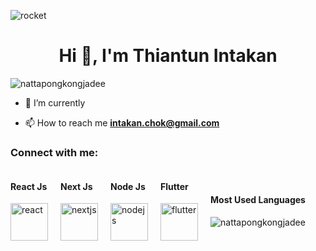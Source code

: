 ![rocket](https://user-images.githubusercontent.com/105087810/195887346-a3406c72-ddce-4af1-9ae5-b4680c403e12.gif)


<h1 align="center">Hi 👋, I'm Thiantun Intakan</h1>
<p align="left"> <img src="https://komarev.com/ghpvc/?username=nattapongkongjadee&label=Profile%20views&color=0e75b6&style=flat" alt="nattapongkongjadee" /> </p>

- 🌱 I’m currently 

- 📫 How to reach me **intakan.chok@gmail.com**

<h3 align="left">Connect with me:</h3>
<p align="left">
</p>


<div style="display: flex; align-items: center;">
  <div style="margin-right: 20px;">
    <h4>React Js</h4>
    <img src="https://img.icons8.com/ultraviolet/40/react--v1.png" width="60" height="60" alt="react" />
  </div>

  <div style="margin-right: 20px;">
    <h4>Next Js</h4>
  <img src="https://upload.wikimedia.org/wikipedia/commons/8/8e/Nextjs-logo.svg" width="60" height="60" alt="nextjs" />
  </div>



  <div style="margin-right: 20px;">
    <h4>Node Js</h4>
    <a href="https://logowik.com/nodejs-vector-logo-4392.html">
      <img src="https://logowik.com/content/uploads/images/nodejs.jpg" width="60" height="60" alt="nodejs" />
    </a>
  </div>

  <div style="margin-right: 20px;">
    <h4>Flutter</h4>
    <img src="https://img.icons8.com/color/48/flutter.png" width=60" height="60" alt="flutter" />
  </div>

  <div>
    <h4>Most Used Languages</h4>
    <img src="https://github-readme-stats.vercel.app/api/top-langs?username=nattapongkongjadee&show_icons=true&locale=en&layout=compact" alt="nattapongkongjadee" />
  </div>
</div>
